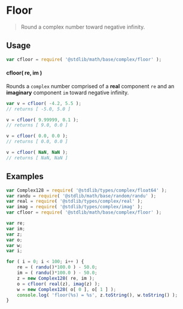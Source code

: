 # Floor

> Round a complex number toward negative infinity.

<section class="usage">

## Usage

```javascript
var cfloor = require( '@stdlib/math/base/complex/floor' );
```

#### cfloor( re, im )

Rounds a `complex` number comprised of a **real** component `re` and an **imaginary** component `im` toward negative infinity.

```javascript
var v = cfloor( -4.2, 5.5 );
// returns [ -5.0, 5.0 ]

v = cfloor( 9.99999, 0.1 );
// returns [ 9.0, 0.0 ]

v = cfloor( 0.0, 0.0 );
// returns [ 0.0, 0.0 ]

v = cfloor( NaN, NaN );
// returns [ NaN, NaN ]
```

</section>

<!-- /.usage -->

<section class="examples">

## Examples

```javascript
var Complex128 = require( '@stdlib/types/complex/float64' );
var randu = require( '@stdlib/math/base/random/randu' );
var real = require( '@stdlib/types/complex/real' );
var imag = require( '@stdlib/types/complex/imag' );
var cfloor = require( '@stdlib/math/base/complex/floor' );

var re;
var im;
var z;
var o;
var w;
var i;

for ( i = 0; i < 100; i++ ) {
    re = ( randu()*100.0 ) - 50.0;
    im = ( randu()*100.0 ) - 50.0;
    z = new Complex128( re, im );
    o = cfloor( real(z), imag(z) );
    w = new Complex128( o[ 0 ], o[ 1 ] );
    console.log( 'floor(%s) = %s', z.toString(), w.toString() );
}
```

</section>

<!-- /.examples -->

<section class="links">

</section>

<!-- /.links -->
